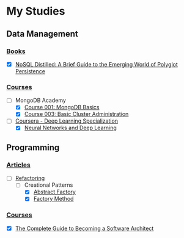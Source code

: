 
# My Studies

## Data Management

### [Books](./books/index.md)

- [x] [NoSQL Distilled: A Brief Guide to the Emerging World of Polyglot Persistence](./books/nosql_distilled/nosql_distilled.md)

### [Courses](./courses/index.md)

- [ ] MongoDB Academy
    - [x] [Course 001: MongoDB Basics](./courses/mongodb_academy/m001_mongodb_basics/index.md)
    - [x] [Course 003: Basic Cluster Administration](./courses/mongodb_academy/m103_basic_cluster_administration/index.md)
- [ ] [Coursera - Deep Learning Specialization](./courses/deeplearning_ai/index.md)
    - [x] [Neural Networks and Deep Learning](./courses/deeplearning_ai/neural_networks_and_deep_learning/index.md)

## Programming

### [Articles](./programming/articles/index.md)

- [ ] [Refactoring](./programming/articles/refactoring/index.md)
    - [ ] Creational Patterns
        - [x] [Abstract Factory](./programming/articles/refactoring/creational_patterns/abstract_factory/index.md)
        - [x] [Factory Method](./programming/articles/refactoring/creational_patterns/factory_method/index.md)

### [Courses](./programming/courses/index.md)

- [x] [The Complete Guide to Becoming a Software Architect](programming/courses/the_complete_guide_to_becoming_a_software_architect/index.md)
